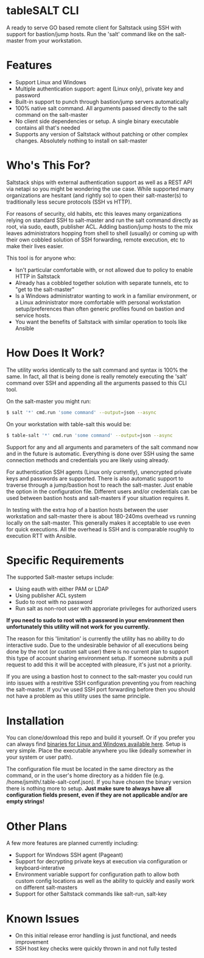 # tableSALT CLI

A ready to serve GO based remote client for Saltstack using SSH with support for bastion/jump hosts. Run the 'salt' command like on the salt-master from your workstation.

# Features
  - Support Linux and Windows
  - Multiple authentication support: agent (Linux only), private key and password
  - Built-in support to punch through bastion/jump servers automatically
  - 100% native salt command. All arguments passed directly to the salt command on the salt-master
  - No client side dependencies or setup. A single binary executable contains all that's needed
  - Supports any version of Saltstack without patching or other complex changes. Absolutely nothing to install on salt-master

# Who's This For?
Saltstack ships with external authentication support as well as a REST API via netapi so you might be wondering the use case. While supported many organizations are hesitant (and rightly so) to open their salt-master(s) to traditionally less secure protocols (SSH vs HTTP).

For reasons of security, old habits, etc this leaves many organizations relying on standard SSH to salt-master and run the salt command directly as root, via sudo, eauth, publisher ACL. Adding bastion/jump hosts to the mix leaves administrators hopping from shell to shell (usually) or coming up with their own cobbled solution of SSH forwarding, remote execution, etc to make their lives easier.

This tool is for anyone who:
  - Isn't particular comfortable with, or not allowed due to policy to enable HTTP in Saltstack
  - Already has a cobbled together solution with separate tunnels, etc to "get to the salt-master"
  - Is a Windows administrator wanting to work in a familiar environment, or a Linux administrator more comfortable with personal workstation setup/preferences than often generic profiles found on bastion and service hosts.
  - You want the benefits of Saltstack with similar operation to tools like Ansible

# How Does It Work?

The utility works identically to the salt command and syntax is 100% the same. In fact, all that is being done is really remotely executing the 'salt' command over SSH and appending all the arguments passed to this CLI tool.

On the salt-master you might run:

```sh
$ salt '*' cmd.run 'some command' --output=json --async
```

On your workstation with table-salt this would be:
```sh
$ table-salt '*' cmd.run 'some command' --output=json --async
```

Support for any and all arguments and parameters of the salt command now and in the future is automatic. Everything is done over SSH using the same connection methods and credentials you are likely using already.

For authentication SSH agents (Linux only currently), unencrypted private keys and passwords are supported. There is also automatic support to traverse through a jump/bastion host to reach the salt-master. Just enable the option in the configuration file. Different users and/or credentials can be used between bastion hosts and salt-masters if your situation requires it.

In testing with the extra hop of a bastion hosts between the user workstation and salt-master there is about 180-240ms overhead vs running locally on the salt-master. This generally makes it acceptable to use even for quick executions. All the overhead is SSH and is comparable roughly to execution RTT with Ansible.

# Specific Requirements

The supported Salt-master setups include:
  * Using eauth with either PAM or LDAP
  * Using publisher ACL system
  * Sudo to root with no password
  * Run salt as non-root user with approriate privileges for authorized users

**If you need to sudo to root with a password in your environment then unfortunately this utility will not work for you currently.**

The reason for this 'limitation' is currently the utility has no ability to do interactive sudo. Due to the undesirable behavior of all executions being done by the root (or custom salt user) there is no current plan to support this type of account sharing environment setup. If someone submits a pull request to add this it will be accepted with pleasure, it's just not a priority.

If you are using a bastion host to connect to the salt-master you could run into issues with a restritive SSH configuration preventing you from reaching the salt-master. If you've used SSH port forwarding before then you should not have a problem as this utility uses the same principle.

# Installation

You can clone/download this repo and build it yourself. Or if you prefer you can always find [binaries for Linux and Windows available here](https://github.com/trevor-h/table-salt-cli-bin). Setup is very simple. Place the executable anywhere you like (ideally somewher in your system or user path).

The configuration file must be located in the same directory as the command, or in the user's home directory as a hidden file (e.g. /home/jsmith/.table-salt-conf.json). If you have chosen the binary version there is nothing more to setup. **Just make sure to always have all configuration fields present, even if they are not applicable and/or are empty strings!**

# Other Plans

A few more features are planned currently including:

  * Support for Windows SSH agent (Pageant)
  * Support for decrypting private keys at execution via configuration or keyboard-interative
  * Environment variable support for configuration path to allow both custom config locations as well as the ability to quickly and easily work on different salt-masters
  * Support for other Saltstack commands like salt-run, salt-key

# Known Issues

  - On this initial release error handling is just functional, and needs improvement
  - SSH host key checks were quickly thrown in and not fully tested
